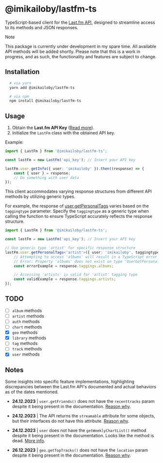 # @imikailoby/lastfm-ts

TypeScript-based client for the [Last.fm API](https://www.last.fm/api), designed to streamline access to its methods and JSON responses.

> [!NOTE]
> This package is currently under development in my spare time. All available API methods will be added shortly. Please note that this is a work in progress, and as such, the functionality and features are subject to change.

## Installation

```zsh
  # via yarn
  yarn add @imikailoby/lastfm-ts

  # via npm
  npm install @imikailoby/lastfm-ts
```

## Usage

1. Obtain the **Last.fm API Key** ([Read more](https://www.last.fm/api#getting-started)).
2. Initialize the `LastFm` class with the obtained API key.

Example:

```ts
import { LastFm } from '@imikailoby/lastfm-ts’;

const lastFm = new LastFm('api_key'); // Insert your API key

lastFm.user.getInfo({ user: 'imikailoby' }).then((response) => {
    const { user } = response;
    // Do something with user data
});
```

This client accommodates varying response structures from different API methods by utilizing generic types.

For example, the response of [user.getPersonalTags](https://www.last.fm/api/show/user.getPersonalTags) varies based on the `taggingtype` parameter. Specify the `taggingtype` as a generic type when calling the function to ensure TypeScript accurately reflects the response structure.

```ts
import { LastFm } from '@imikailoby/lastfm-ts';

const lastFm = new LastFm('api_key'); // Insert your API key

// Use generic type 'artist' for specific response structure
lastFm.user.getPersonalTags<'artist'>({ user: 'imikailoby', taggingtype: 'artist', tag: 'rock' }).then((response) => {
    // Attempting to access 'albums' will result in a TypeScript error
    // Error: Property 'albums' does not exist on type 'UserGetPersonalTagsArtistsResponse'
    const errorExample = response.taggings.albums;

    // Accessing 'artists' is valid for 'artist' tagging type
    const validExample = response.taggings.artists;
});
```

## TODO

-   [ ] `album` methods
-   [ ] `artist` methods
-   [ ] `auth` methods
-   [ ] `chart` methods
-   [x] `geo` methods
-   [x] `library` methods
-   [ ] `tag` methods
-   [ ] `track` methods
-   [x] `user` methods

## Notes

Some insights into specific feature implementations, highlighting discrepancies between the Last.fm API's documented and actual behaviors as of the dates mentioned.

-   **24.12.2023** | `user.getFriends()` does not have the `recenttracks` param despite it being present in the documentation. [Reason why](https://support.last.fm/t/friends-recent-listening-is-not-returned-with-user-getfriends-method/5825).

-   **24.12.2023** | The API returns the `streamable` attribute for some objects, but their interfaces do not have this attribute. [Reason why](https://support.last.fm/t/is-the-streamable-attribute-broken-it-always-returns-0/39723/1).

-   **24.12.2023** | `user` does not have the `getWeeklyChartList()` method despite it being present in the documentation. Looks like the method is dead. [More info](https://support.last.fm/t/user-getweeklychartlist-doesnt-return-the-latest-charts/7333/2).

-   **26.12.2023** | `geo.getTopTracks()` does not have the `location` param despite it being present in the documentation. [Reason why](https://support.last.fm/t/geo-gettoptracks-list-for-an-optional-location-metro/7446).
